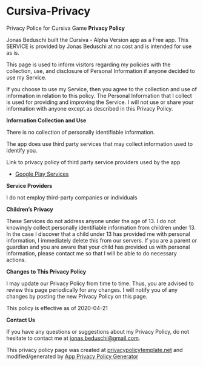 # Cursiva-Privacy
Privacy Police for Cursiva Game
**Privacy Policy**

Jonas Beduschi built the Cursiva - Alpha Version app as a Free app. This SERVICE is provided by Jonas Beduschi at no cost and is intended for use as is.

This page is used to inform visitors regarding my policies with the collection, use, and disclosure of Personal Information if anyone decided to use my Service.

If you choose to use my Service, then you agree to the collection and use of information in relation to this policy. The Personal Information that I collect is used for providing and improving the Service. I will not use or share your information with anyone except as described in this Privacy Policy.

**Information Collection and Use**

There is no collection of personally identifiable information.

The app does use third party services that may collect information used to identify you.

Link to privacy policy of third party service providers used by the app
*   [Google Play Services](https://www.google.com/policies/privacy/)

**Service Providers**

I do not employ third-party companies or individuals

**Children’s Privacy**

These Services do not address anyone under the age of 13. I do not knowingly collect personally identifiable information from children under 13. In the case I discover that a child under 13 has provided me with personal information, I immediately delete this from our servers. If you are a parent or guardian and you are aware that your child has provided us with personal information, please contact me so that I will be able to do necessary actions.

**Changes to This Privacy Policy**

I may update our Privacy Policy from time to time. Thus, you are advised to review this page periodically for any changes. I will notify you of any changes by posting the new Privacy Policy on this page.

This policy is effective as of 2020-04-21

**Contact Us**

If you have any questions or suggestions about my Privacy Policy, do not hesitate to contact me at jonas.beduschi@gmail.com.

This privacy policy page was created at [privacypolicytemplate.net](https://privacypolicytemplate.net) and modified/generated by [App Privacy Policy Generator](https://app-privacy-policy-generator.firebaseapp.com/)
